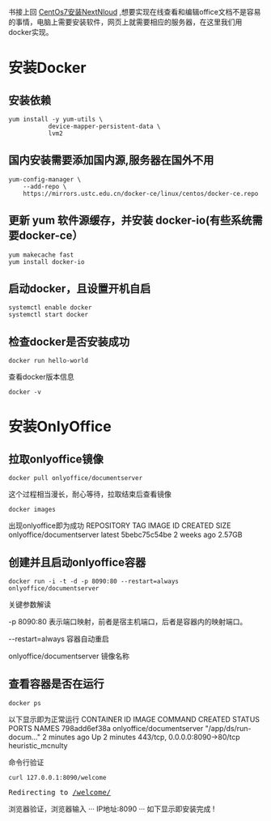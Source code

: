 书接上回  [CentOs7安装NextNloud](https://amwaytianyun.github.io/2022/07/29/CentOs7%E5%AE%89%E8%A3%85nextcloud.html)
,想要实现在线查看和编辑office文档不是容易的事情，电脑上需要安装软件，网页上就需要相应的服务器，在这里我们用docker实现。
# 安装Docker
## 安装依赖
```
yum install -y yum-utils \
           device-mapper-persistent-data \
           lvm2
```
## 国内安装需要添加国内源,服务器在国外不用
```
yum-config-manager \
    --add-repo \
    https://mirrors.ustc.edu.cn/docker-ce/linux/centos/docker-ce.repo
```
## 更新 yum 软件源缓存，并安装 docker-io(有些系统需要docker-ce）
```
yum makecache fast
yum install docker-io
```
## 启动docker，且设置开机自启
```
systemctl enable docker
systemctl start docker
```
## 检查docker是否安装成功
```
docker run hello-world
```
查看docker版本信息
```
docker -v
```

# 安装OnlyOffice
## 拉取onlyoffice镜像
```
docker pull onlyoffice/documentserver
```
这个过程相当漫长，耐心等待，拉取结束后查看镜像
```
docker images
```
出现onlyoffice即为成功
REPOSITORY                  TAG                 IMAGE ID            CREATED             SIZE
onlyoffice/documentserver   latest              5bebc75c54be        2 weeks ago         2.57GB

## 创建并且启动onlyoffice容器
```
docker run -i -t -d -p 8090:80 --restart=always onlyoffice/documentserver
```
关键参数解读

-p 8090:80 表示端口映射，前者是宿主机端口，后者是容器内的映射端口。

--restart=always 容器自动重启

onlyoffice/documentserver 镜像名称

## 查看容器是否在运行
```
docker ps
```
以下显示即为正常运行
CONTAINER ID        IMAGE                       COMMAND                  CREATED             STATUS              PORTS                           NAMES
798add6ef38a        onlyoffice/documentserver   "/app/ds/run-docum..."   2 minutes ago       Up 2 minutes        443/tcp, 0.0.0.0:8090->80/tcp   heuristic_mcnulty

命令行验证
```
curl 127.0.0.1:8090/welcome
```
<!DOCTYPE html>
<html lang="en">
<head>
<meta charset="utf-8">
<title>Redirecting</title>
</head>
<body>
<pre>Redirecting to <a href="/welcome/">/welcome/</a></pre>
</body>
</html>

浏览器验证，浏览器输入
···
IP地址:8090
···
如下显示即安装完成
 ! [](/images/934.png)
 

